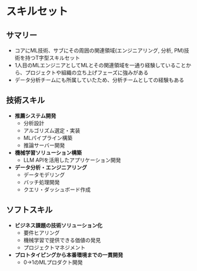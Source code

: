 # スキルセット

## サマリー
 - コアにML技術、サブにその周囲の関連領域(エンジニアリング, 分析, PM)技術を持つT字型スキルセット
 - 1人目のMLエンジニアとしてMLとその関連領域を一通り経験していることから、プロジェクトや組織の立ち上げフェーズに強みがある
 - データ分析チームにも所属していたため、分析チームとしての経験もある

## 技術スキル
- **推薦システム開発**
   - 分析設計
  - アルゴリズム選定・実装
  - MLパイプライン構築
  - 推論サーバー開発
- **機械学習ソリューション構築**
  - LLM APIを活用したアプリケーション開発
- **データ分析・エンジニアリング**
  - データモデリング
  - バッチ処理開発
  - クエリ・ダッシュボード作成

## ソフトスキル
- **ビジネス課題の技術ソリューション化**
  - 要件ヒアリング
  - 機械学習で提供できる価値の発見
  - プロジェクトマネジメント
- **プロトタイピングから本番環境までの一貫開発**
  - 0→1のMLプロダクト開発
